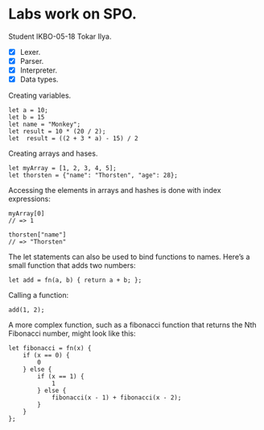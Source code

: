 # Labs work on SPO.

Student IKBO-05-18 Tokar Ilya.

- [x] Lexer.
- [x] Parser.
- [x] Interpreter.
- [x] Data types.

Creating variables.
```
let a = 10;
let b = 15
let name = "Monkey";
let result = 10 * (20 / 2);
let  result = ((2 + 3 * a) - 15) / 2
```
Creating arrays and hases.
```
let myArray = [1, 2, 3, 4, 5];
let thorsten = {"name": "Thorsten", "age": 28};
```
Accessing the elements in arrays and hashes is done with index expressions:
```
myArray[0]
// => 1

thorsten["name"] 
// => "Thorsten"
````
The let statements can also be used to bind functions to names. Here’s a small function that adds two numbers:
```
let add = fn(a, b) { return a + b; };
```
Calling a function:
```
add(1, 2);
```
A more complex function, such as a fibonacci function that returns the Nth Fibonacci number,
might look like this:
```
let fibonacci = fn(x) {
    if (x == 0) {
        0
    } else {
        if (x == 1) {
            1
        } else {
            fibonacci(x - 1) + fibonacci(x - 2);
        }
    }
};
```

